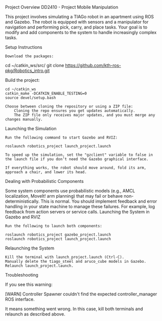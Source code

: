 Project Overview
DD2410 - Project Mobile Manipulation

This project involves simulating a TIAGo robot in an apartment using ROS and Gazebo. The robot is equipped with sensors and a manipulator for navigation and performing pick, carry, and place tasks. Your goal is to modify and add components to the system to handle increasingly complex tasks.

Setup Instructions

    Download the packages:

cd ~/catkin_ws/src/
git clone https://github.com/kth-ros-pkg/Robotics_intro.git

Build the project:

    cd ~/catkin_ws
    catkin_make -DCATKIN_ENABLE_TESTING=0
    source devel/setup.bash

    Choose between cloning the repository or using a ZIP file:
        Cloning the repo ensures you get updates automatically.
        The ZIP file only receives major updates, and you must merge any changes manually.

Launching the Simulation

    Run the following command to start Gazebo and RVIZ:

    roslaunch robotics_project launch_project.launch

    To speed up the simulation, set the "gzclient" variable to false in the launch file if you don’t need the Gazebo graphical interface.

    If everything works, the robot should move around, fold its arm, approach a chair, and lower its head.

Dealing with Probabilistic Components

Some system components use probabilistic models (e.g., AMCL localization, MoveIt! arm planning) that may fail or behave non-deterministically. This is normal. You should implement feedback and error handling in your state machine to manage these failures. For example, log feedback from action servers or service calls.
Launching the System in Gazebo and RVIZ

    Run the following to launch both components:

    roslaunch robotics_project gazebo_project.launch
    roslaunch robotics_project launch_project.launch

Relaunching the System

    Kill the terminal with launch_project.launch (Ctrl-C).
    Manually delete the tiago_steel and aruco_cube models in Gazebo.
    Relaunch launch_project.launch.

Troubleshooting

If you see this warning:

[WARN] Controller Spawner couldn't find the expected controller_manager ROS interface.

It means something went wrong. In this case, kill both terminals and relaunch as described above.
